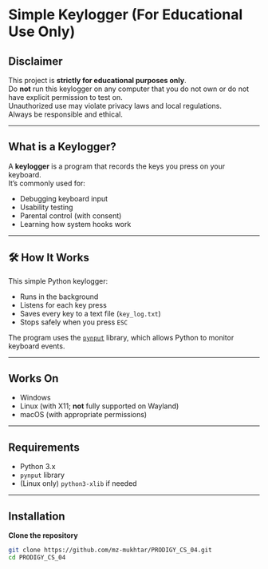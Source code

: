 # Simple Keylogger (For Educational Use Only)

## Disclaimer

This project is **strictly for educational purposes only**.  
Do **not** run this keylogger on any computer that you do not own or do not have explicit permission to test on.  
Unauthorized use may violate privacy laws and local regulations.  
Always be responsible and ethical.

---

## What is a Keylogger?

A **keylogger** is a program that records the keys you press on your keyboard.  
It’s commonly used for:
- Debugging keyboard input
- Usability testing
- Parental control (with consent)
- Learning how system hooks work

---

## 🛠️ How It Works

This simple Python keylogger:
- Runs in the background
- Listens for each key press
- Saves every key to a text file (`key_log.txt`)
- Stops safely when you press `ESC`

The program uses the [`pynput`](https://pypi.org/project/pynput/) library, which allows Python to monitor keyboard events.

---

## Works On

- Windows  
- Linux (with X11; **not** fully supported on Wayland)  
- macOS (with appropriate permissions)

---

## Requirements

- Python 3.x
- `pynput` library
- (Linux only) `python3-xlib` if needed

---

## Installation

**Clone the repository**

```bash
git clone https://github.com/mz-mukhtar/PRODIGY_CS_04.git
cd PRODIGY_CS_04